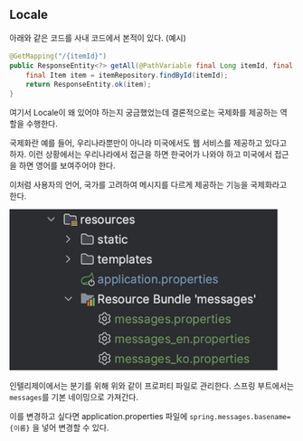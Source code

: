 ## Locale

아래와 같은 코드를 사내 코드에서 본적이 있다. (예시)

```java
@GetMapping("/{itemId}")
public ResponseEntity<?> getAll(@PathVariable final Long itemId, final Locale locale) {
    final Item item = itemRepository.findById(itemId);
    return ResponseEntity.ok(item);
}
```

여기서 Locale이 왜 있어야 하는지 궁금했었는데 결론적으로는 국제화를 제공하는 역할을 수행한다.

국제화란 예를 들어, 우리나라뿐만이 아니라 미국에서도 웹 서비스를 제공하고 있다고 하자. 이런 상황에서는 우리나라에서 접근을 하면 한국어가 나와야 하고 미국에서 접근을 하면 영어를 보여주어야 한다.

이처럼 사용자의 언어, 국가를 고려하여 메시지를 다르게 제공하는 기능을 국제화라고 한다.

<img src="assets/messages-properties.png" alt="img" style="zoom:80%;" />

인텔리제이에서는 분기를 위해 위와 같이 프로퍼티 파일로 관리한다. 스프링 부트에서는 `messages`를 기본 네이밍으로 가져간다.

이를 변경하고 싶다면 application.properties 파일에 `spring.messages.basename={이름}` 을 넣어 변경할 수 있다.